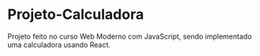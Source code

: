 # Projeto-Calculadora
Projeto feito no curso Web Moderno com JavaScript, sendo implementado uma calculadora usando React.
